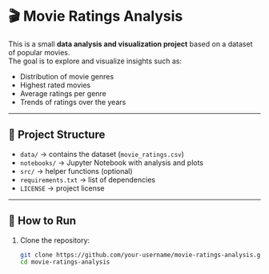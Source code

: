 # 🎬 Movie Ratings Analysis

This is a small **data analysis and visualization project** based on a dataset of popular movies.  
The goal is to explore and visualize insights such as:
- Distribution of movie genres
- Highest rated movies
- Average ratings per genre
- Trends of ratings over the years

---

## 📂 Project Structure
- `data/` → contains the dataset (`movie_ratings.csv`)
- `notebooks/` → Jupyter Notebook with analysis and plots
- `src/` → helper functions (optional)
- `requirements.txt` → list of dependencies
- `LICENSE` → project license

---

## 🚀 How to Run
1. Clone the repository:
   ```bash
   git clone https://github.com/your-username/movie-ratings-analysis.git
   cd movie-ratings-analysis
